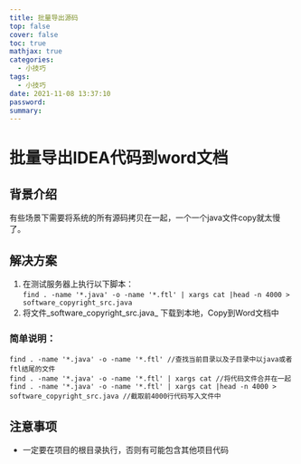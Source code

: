 ```yaml
---
title: 批量导出源码
top: false
cover: false
toc: true
mathjax: true
categories:
  - 小技巧
tags:
  - 小技巧
date: 2021-11-08 13:37:10
password:
summary:
---
```


# 批量导出IDEA代码到word文档



背景介绍
----

有些场景下需要将系统的所有源码拷贝在一起，一个一个java文件copy就太慢了。

解决方案
----

1.  在测试服务器上执行以下脚本：  
    `find . -name '*.java' -o -name '*.ftl' | xargs cat |head -n 4000 > software_copyright_src.java`
2.  将文件_software\_copyright\_src.java_ 下载到本地，Copy到Word文档中

### 简单说明：

`find . -name '*.java' -o -name '*.ftl' //查找当前目录以及子目录中以java或者ftl结尾的文件`  
`find . -name '*.java' -o -name '*.ftl' | xargs cat //将代码文件合并在一起`  
`find . -name '*.java' -o -name '*.ftl' | xargs cat |head -n 4000 > software_copyright_src.java //截取前4000行代码写入文件中`

注意事项
----

*   一定要在项目的根目录执行，否则有可能包含其他项目代码
